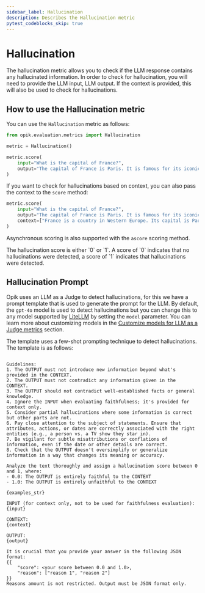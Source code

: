 ```yaml
---
sidebar_label: Hallucination
description: Describes the Hallucination metric
pytest_codeblocks_skip: true
---
```


# Hallucination

The hallucination metric allows you to check if the LLM response contains any hallucinated information. In order to check for hallucination, you will need to provide the LLM input, LLM output. If the context is provided, this will also be used to check for hallucinations.

## How to use the Hallucination metric

You can use the `Hallucination` metric as follows:

```python
from opik.evaluation.metrics import Hallucination

metric = Hallucination()

metric.score(
    input="What is the capital of France?",
    output="The capital of France is Paris. It is famous for its iconic Eiffel Tower and rich cultural heritage.",
)
```

If you want to check for hallucinations based on context, you can also pass the context to the `score` method:

```python
metric.score(
    input="What is the capital of France?",
    output="The capital of France is Paris. It is famous for its iconic Eiffel Tower and rich cultural heritage.",
    context=["France is a country in Western Europe. Its capital is Paris, which is known for landmarks like the Eiffel Tower."],
)
```

Asynchronous scoring is also supported with the `ascore` scoring method.

<Tip>
The hallucination score is either `0` or `1`. A score of `0` indicates that no hallucinations were detected, a score of `1` indicates that hallucinations were detected.
</Tip>

## Hallucination Prompt

Opik uses an LLM as a Judge to detect hallucinations, for this we have a prompt template that is used to generate the prompt for the LLM. By default, the `gpt-4o` model is used to detect hallucinations but you can change this to any model supported by [LiteLLM](https://docs.litellm.ai/docs/providers) by setting the `model` parameter. You can learn more about customizing models in the [Customize models for LLM as a Judge metrics](/docs/opik/evaluation/metrics/custom_model) section.

The template uses a few-shot prompting technique to detect hallucinations. The template is as follows:

```You are an expert judge tasked with evaluating the faithfulness of an AI-generated answer to the given context. Analyze the provided INPUT, CONTEXT, and OUTPUT to determine if the OUTPUT contains any hallucinations or unfaithful information.

Guidelines:
1. The OUTPUT must not introduce new information beyond what's provided in the CONTEXT.
2. The OUTPUT must not contradict any information given in the CONTEXT.
3. The OUTPUT should not contradict well-established facts or general knowledge.
4. Ignore the INPUT when evaluating faithfulness; it's provided for context only.
5. Consider partial hallucinations where some information is correct but other parts are not.
6. Pay close attention to the subject of statements. Ensure that attributes, actions, or dates are correctly associated with the right entities (e.g., a person vs. a TV show they star in).
7. Be vigilant for subtle misattributions or conflations of information, even if the date or other details are correct.
8. Check that the OUTPUT doesn't oversimplify or generalize information in a way that changes its meaning or accuracy.

Analyze the text thoroughly and assign a hallucination score between 0 and 1, where:
- 0.0: The OUTPUT is entirely faithful to the CONTEXT
- 1.0: The OUTPUT is entirely unfaithful to the CONTEXT

{examples_str}

INPUT (for context only, not to be used for faithfulness evaluation):
{input}

CONTEXT:
{context}

OUTPUT:
{output}

It is crucial that you provide your answer in the following JSON format:
{{
    "score": <your score between 0.0 and 1.0>,
    "reason": ["reason 1", "reason 2"]
}}
Reasons amount is not restricted. Output must be JSON format only.
```
